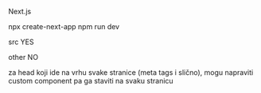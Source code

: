 Next.js

npx create-next-app
npm run dev

src YES

other NO

za head koji ide na vrhu svake stranice (meta tags i slično), mogu napraviti custom component pa ga staviti na svaku stranicu
